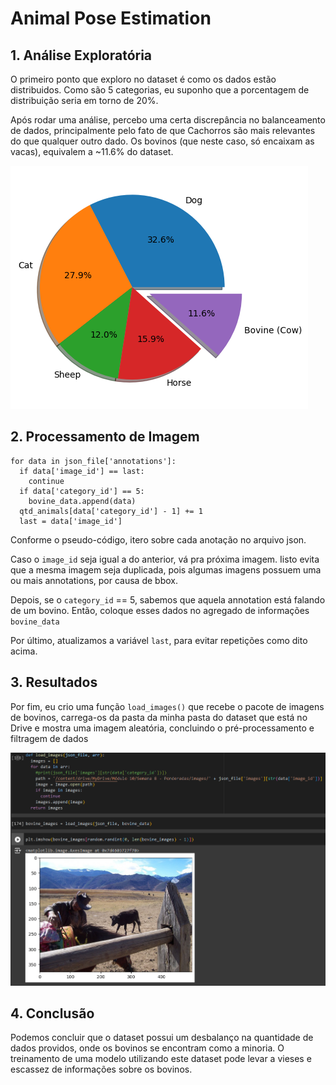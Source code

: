 # Animal Pose Estimation
 
## 1. Análise Exploratória

O primeiro ponto que exploro no dataset é como os dados estão distribuidos. Como são 5 categorias, eu suponho que a porcentagem de distribuição seria em torno de 20%.

Após rodar uma análise, percebo uma certa discrepância no balanceamento de dados, principalmente pelo fato de que Cachorros são mais relevantes do que qualquer outro dado. Os bovinos (que neste caso, só encaixam as vacas), equivalem a ~11.6% do dataset.

![alt text](imagens/pie_chart.png)

## 2. Processamento de Imagem

```
for data in json_file['annotations']:
  if data['image_id'] == last:
    continue
  if data['category_id'] == 5:
    bovine_data.append(data)
  qtd_animals[data['category_id'] - 1] += 1
  last = data['image_id']
```

Conforme o pseudo-código, itero sobre cada anotação no arquivo json.

Caso o `image_id` seja igual a do anterior, vá pra próxima imagem. Iisto evita que a mesma imagem seja duplicada, pois algumas imagens possuem uma ou mais annotations, por causa de bbox.

Depois, se o `category_id` == 5, sabemos que aquela annotation está falando de um bovino. Então, coloque esses dados no agregado de informações `bovine_data`

Por último, atualizamos a variável `last`, para evitar repetições como dito acima.

## 3. Resultados

Por fim, eu crio uma função `load_images()` que recebe o pacote de imagens de bovinos, carrega-os da pasta da minha pasta do dataset que está no Drive e mostra uma imagem aleatória, concluindo o pré-processamento e filtragem de dados

![alt text](imagens/image.png)

## 4. Conclusão

Podemos concluir que o dataset possui um desbalanço na quantidade de dados providos, onde os bovinos se encontram como a minoria. O treinamento de uma modelo utilizando este dataset pode levar a vieses e escassez de informações sobre os bovinos.